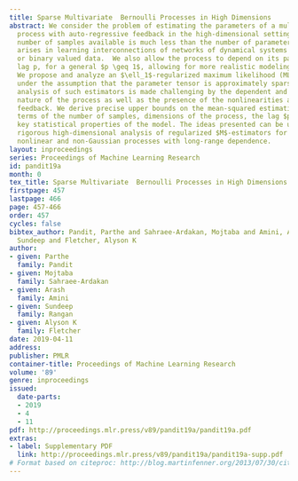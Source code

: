 ```yaml
---
title: Sparse Multivariate  Bernoulli Processes in High Dimensions
abstract: We consider the problem of estimating the parameters of a multivariate Bernoulli
  process with auto-regressive feedback in the high-dimensional setting where the
  number of samples available is much less than the number of parameters. This problem
  arises in learning interconnections of networks of dynamical systems with spiking
  or binary valued data.  We also allow the process to depend on its past up to a
  lag p, for a general $p \geq 1$, allowing for more realistic modeling in many applications.
  We propose and analyze an $\ell_1$-regularized maximum likelihood (ML) estimator
  under the assumption that the parameter tensor is approximately sparse. Rigorous
  analysis of such estimators is made challenging by the dependent and non-Gaussian
  nature of the process as well as the presence of the nonlinearities and multi-level
  feedback. We derive precise upper bounds on the mean-squared estimation error in
  terms of the number of samples, dimensions of the process, the lag $p$ and other
  key statistical properties of the model. The ideas presented can be used in the
  rigorous high-dimensional analysis of regularized $M$-estimators for other sparse
  nonlinear and non-Gaussian processes with long-range dependence.
layout: inproceedings
series: Proceedings of Machine Learning Research
id: pandit19a
month: 0
tex_title: Sparse Multivariate  Bernoulli Processes in High Dimensions
firstpage: 457
lastpage: 466
page: 457-466
order: 457
cycles: false
bibtex_author: Pandit, Parthe and Sahraee-Ardakan, Mojtaba and Amini, Arash and Rangan,
  Sundeep and Fletcher, Alyson K
author:
- given: Parthe
  family: Pandit
- given: Mojtaba
  family: Sahraee-Ardakan
- given: Arash
  family: Amini
- given: Sundeep
  family: Rangan
- given: Alyson K
  family: Fletcher
date: 2019-04-11
address: 
publisher: PMLR
container-title: Proceedings of Machine Learning Research
volume: '89'
genre: inproceedings
issued:
  date-parts:
  - 2019
  - 4
  - 11
pdf: http://proceedings.mlr.press/v89/pandit19a/pandit19a.pdf
extras:
- label: Supplementary PDF
  link: http://proceedings.mlr.press/v89/pandit19a/pandit19a-supp.pdf
# Format based on citeproc: http://blog.martinfenner.org/2013/07/30/citeproc-yaml-for-bibliographies/
---
```

